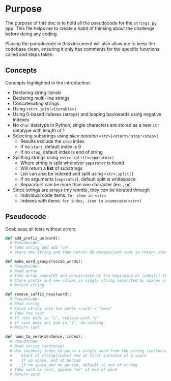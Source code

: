 # Purpose

The purpose of this doc is to hold all the pseudocode for the `strings.py` app. This file helps me to create a habit of thinking about the challenge before doing any coding.

Placing the pseudocode in this document will also allow me to keep the codebase clean, ensuring it only has comments for the specific functions called and steps taken.

## Concepts

Concepts highlighted in the introduction:

- Declaring string literals
- Declaring multi-line strings
- Concatenating strings
- Using `<str>.join(<iterable>)`
- Using 0-based indexes (arrays) and looping backwards using negative indexes
- No `char` datatype in Python, single characters are stored as a new `str` datatype with length of 1
- Selecting substrings using *slice notation* `<str>[<start>:stop:<step>]`
  - Results exclude the `stop` index
  - If no `start`, default index is 0
  - If no `stop`, default index is end of string
- Splitting strings using `<str>.split(<separator>)`
  - Where string is split whenever `separator` is found
  - Will return a **list** of substrings
  - List can also be indexed and split using `<str>.split()`
  - If no arguments (`separator`), default split is whitespace
  - Separators can be more than one character (ex: `,\n`)
- Since strings are arrays (my words), they can be iterated through
  - Individual code items: `for item in <str>`
  - Indexes with items: `for index, item in enumerate(<str>)`

## Pseudocode

Goal: pass all tests without errors

```Python
def add_prefix_un(word):
  # Pseudocode:
  # Take string and add "un"
  # Store new string and then return OR encapsulate code in return statement

def make_word_groups(vocab_words):
  # Pseudocode:
  # Read array
  # Take array index[0] and concatenate at the beginning of index[1] through index[3]
  # Store prefix and new values in single string separated by spaces and double colons <prefix> :: <str1> :: <str2> :: ...
  # Return string

def remove_suffix_ness(word):
  # Pseudocode:
  # Read string
  # Parse string into two parts <root> + "ness"
  # Take the root
  # If root ends in "i", replace with "y"
  # If root does not end in "i", do nothing
  # Return root

def noun_to_verb(sentence, index):
  # Pseudocode:
  # Read string (sentence)
  # Use incoming index to parse a single word from the string (sentence)
  #    Start at string[index] end at first instance of a space
  #    If no space, end at period
  #    If no space and no period, default to end of string
  # Take word as root, append "en" at end of word
  # Return word
```
